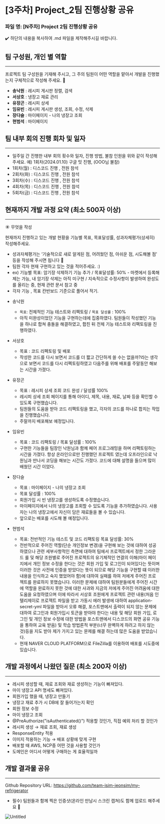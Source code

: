 # [3주차] Project_2팀 진행상황 공유
### 파일 명: [N주차] Project 2팀 진행상황 공유

<aside>
✔️ 하단의 내용을 복사하여 .md 파일을 제작해주시길 바랍니다.

</aside>

## 팀 구성원, 개인 별 역할

---

프로젝트 팀 구성원을 기재해 주시고, 그 주의 팀원이 어떤 역할을 맡아서 개발을 진행했는지 구체적으로 작성해 주세요. 🙂 

- **송낙원** : 레시피 게시판 정렬, 검색
- **서상호** : 냉장고 재료 관리
- **유장곤** : 레시피 상세
- **임유빈** : 레시피 게시판 생성, 조회, 수정, 삭제
- **장다슬** : 마이페이지 - 나의 냉장고 조회
- **현범석** : 마이페이지

## 팀 내부 회의 진행 회차 및 일자

---

- 일주일 간 진행한 내부 회의 횟수와 일자, 진행 방법, 불참 인원을 위와 같이 작성해 주세요.
예) 1회차(2024.01.10) 구글 밋 진행, (OOO님 불참)
- 1회차(월) : 디스코드 진행 , 전원 참석
- 2회차(화) : 디스코드 진행 , 전원 참석
- 3회차(수) : 디스코드 진행 , 전원 참석
- 4회차(목) : 디스코드 진행 , 전원 참석
- 5회차(금) : 디스코드 진행 , 전원 참석

## 현재까지 개발 과정 요약 (최소 500자 이상)

---

<aside>
☀️ 무엇을 작성

현재까지 진행하고 있는 개발 현황을 기능별 목표, 목표달성률, 성과자체평가(상세히) 작성해주세요.

- 성과자체평가는 ‘기술적으로 새로 알게된 점, 어려웠던 점, 아쉬운 점, 시도해볼 점' 등을 작성해 주시면 됩니다 🙂
- 팀원 각자 현재 구현하고 있는 것을 적어주세요. :)
- ex) 기능별 목표: 암기장 삭제하기 기능 추가 / 목표달성률: 50% - 마켓에서 등록해제는 가능, 내 암기장 삭제는 아직 미구현 / 지속적으로 수정사항이 발생하여 완성도를 올리는 중, 현재 관련 문서 참고 중
- 각자 기능 , 목표 칸반보드 기준으로 풀어서 적기.
</aside>

- 송낙원
    - `목표`: 전체적인 기능 테스트와 리팩토링 / `목표 달성률` : 100%
    - 아직 미완성이었던 기능을 구현하는데에 집중하였다.
    팀원들이 작성했던 기능을 하나로 합쳐 충돌을 해결하였고, 합친 뒤 전체 기능 테스트와
    리팩토링을 진행하였다.
    
- 서상호
    - 목표 : 코드 리펙토링 및 배포
    - 작성한 코드를 다시 보면서 코드를 더 짧고 간단하게 쓸 수는 없을까?라는 생각으로 보면서 코드를 다시 리펙토링하였고 다음주를 위해 배포를 주말동안 해보는 시간을 가졌다.
- 유장곤
    - 목표 : 레시피 상세 조회 코드 완성 / 달성률 100%
    - 레시피 상세 조회 페이지를 통해 아이디, 제목, 내용, 재료, 날짜 등을 확인할 수 있도록 구현했습니다.
    - 팀원들의 도움을 받아 코드 리팩토링을 했고, 각자의 코드를 하나로 합치는 작업을 진행했습니다.
    - 주말까지 배포해보 예정입니다.
    
- 임유빈
    - 목표 : 코드 리팩토링 / 목표 달성률 : 100%
    - 구현한 기능들을 팀장인 낙원님과 함께 페어 프로그래밍을 하며 리팩토링하는 시간을 가졌다. 항상 온라인으로만 진행했던 프로젝트 였는데 오프라인으로 낙원님과 만나서 코딩을 해보는 시간도 가졌다. 코드에 대해 설명을 들으며 많이 배웠던 시간 이었다.
    
- 장다슬
    - 목표 : 마이페이지 - 나의 냉장고 조회
    - 목표 달성률 : 100%
    - 회원가입 시 빈 냉장고를 생성하도록 수정했습니다.
    - 마이페이지에서 나의 냉장고를 조회할 수 있도록 기능을 추가하였습니다. 사용자는 나의 냉장고에서 자신이 담은 재료들을 볼 수 있습니다.
    - 앞으로는 배포를 시도해 볼 예정입니다.
    
- 현범석
    - 목표: 전반적인 기능 테스트 및 코드 리팩토링  목표 달성률: 30%
    - 전반적으로 주어진 역할(단순 개인정보 변경)을 구현해 보는 것에 대하여 성공 하였으나 관련 세부사항적인 측면에 대하여 팀에서 프로젝트에서 정한 그라운드 룰 및 해당 조원별로 주어진 프로젝트의 유기체적인 연결의 이해(마이 페이지에서 개인 정보 수정을 한다는 것은 회원 가입 및 로그인이 되어있다는 뜻이며 이러한 것은 사전에 인증을 받았다는 뜻이 되므로 해당 기능을 구현할 떄 이러한 내용을 인식하고 숙지 했었어야 함)에 대하여 실패를 하여 저에게 주어진 프로젝트를 완료하지 못했습니다. 이러한 문제에 대하여 팀원분들에게 주어진 시간에 역할을 완료하지 못한 것에 대한 사과와 지금의 저에게 주어진 어려움에 대한 도움을 요청하였으며 이에 따라서 서상호 조원에게 프로젝트 관련 내용(처음 인텔리제이로 프로젝트 파일을 받고 가동시 에러 발생에 대하여 application-secret-yml 파일을 받아서 오류 해결, 포스트맨에서 출력이 되지 않는 문제에 대하여 로그인과 회원가입시 토큰을 받아야 한다는 내용 및 해당 회원 가입, 로그인 및 개인 정보 수정에 대한 방법을 포스트맨에서 디스코드의 화면 공유 기능을 통하여 교육 받음) 및 학습 방법론적 부분(너무 완벽하게 하려고 하지 않는 것)등을 지도 받아 제가 가지고 있는 문제를 해결 하는데 많은 도움을 받았습니다.
    - 현재 NAVER CLOUD PLATFORM으로 FileZilla를 이용하여 배포를 시도중에 있습니다.

## 개발 과정에서 나왔던 질문 (최소 200자 이상)

---

- 레시피 생성할 때, 재료 조회와 재료 생성하는 기능이 빠져있다.
- 마이 냉장고 API 명세도 빠져있다.
- 회원가입 했을 때, 냉장고 만들기
- 냉장고 재료 추가 시 DB에 잘 들어가는지 확인
- 회원 정보 수정
- 마이 냉장고 조회
- @PreAuthorize("isAuthenticated()") 적용할 것인가, 직접 예외 처리 할 것인가
- 레시피 생성 → 재료 조회, 재료 생성
- ResponseEntity 적용
- 이미지 적용하는 기능 → 배포 상황에 맞게 구현
- 배포할 때 AWS, NCP중 어떤 것을 사용할 것인가
- 도메인은 어디서 어떻게 구매하는 게 효율적일까

## 개발 결과물 공유

---

Github Repository URL: https://github.com/team-isim-jeonsim/my-refrigerator

- 필수) 팀원들과 함께 찍은 인증샷(온라인 만남시 스크린 캡쳐)도 함께 업로드 해주세요 🙂

![Untitled](https://prod-files-secure.s3.us-west-2.amazonaws.com/3d58299a-4d38-4520-acf5-03c0a9f2fa39/bbd673e5-abbf-455a-9e92-459f78b6411d/Untitled.png)
